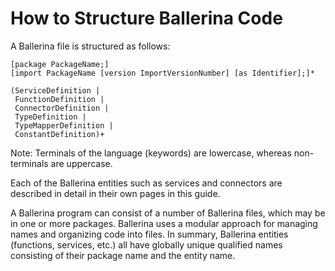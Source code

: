 # How to Structure Ballerina Code

A Ballerina file is structured as follows:

```
[package PackageName;]
[import PackageName [version ImportVersionNumber] [as Identifier];]*

(ServiceDefinition |
 FunctionDefinition |
 ConnectorDefinition |
 TypeDefinition |
 TypeMapperDefinition |
 ConstantDefinition)+
```

Note: Terminals of the language (keywords) are lowercase, whereas non-terminals are uppercase.

Each of the Ballerina entities such as services and connectors are described in detail in their own pages in this guide.

A Ballerina program can consist of a number of Ballerina files, which may be in one or more packages. Ballerina uses a modular approach for managing names and organizing code into files. In summary, Ballerina entities (functions, services, etc.) all have globally unique qualified names consisting of their package name and the entity name.
